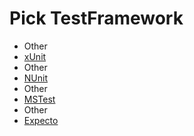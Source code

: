 # Pick TestFramework

 * Other
 * [xUnit](result_Mac_Other_xUnit.md)
 * Other
 * [NUnit](result_Mac_Other_NUnit.md)
 * Other
 * [MSTest](result_Mac_Other_MSTest.md)
 * Other
 * [Expecto](result_Mac_Other_Expecto.md)

